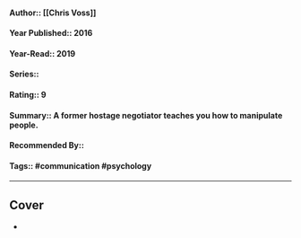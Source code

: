 #### Author:: [[Chris Voss]]
#### Year Published:: 2016
#### Year-Read:: 2019
#### Series::
#### Rating:: 9
#### Summary:: A former hostage negotiator teaches you how to manipulate people.
#### Recommended By::
#### Tags:: #communication #psychology 

---
## Cover
- ![]()